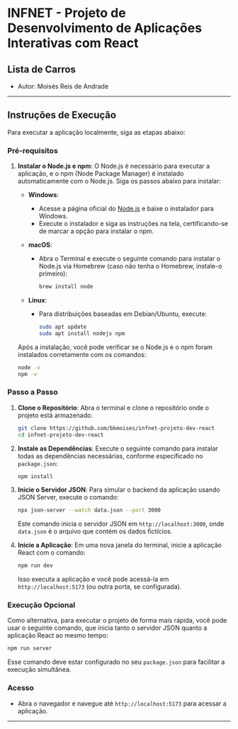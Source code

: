 # INFNET -  Projeto de Desenvolvimento de Aplicações Interativas com React

## Lista de Carros
- Autor: Moisés Reis de Andrade

---

## Instruções de Execução

Para executar a aplicação localmente, siga as etapas abaixo:

### Pré-requisitos

1. **Instalar o Node.js e npm**:
   O Node.js é necessário para executar a aplicação, e o npm (Node Package Manager) é instalado automaticamente com o Node.js. Siga os passos abaixo para instalar:

   - **Windows**:
     - Acesse a página oficial do [Node.js](https://nodejs.org/) e baixe o instalador para Windows.
     - Execute o instalador e siga as instruções na tela, certificando-se de marcar a opção para instalar o npm.

   - **macOS**:
     - Abra o Terminal e execute o seguinte comando para instalar o Node.js via Homebrew (caso não tenha o Homebrew, instale-o primeiro):
       ```bash
       brew install node
       ```

   - **Linux**:
     - Para distribuições baseadas em Debian/Ubuntu, execute:
       ```bash
       sudo apt update
       sudo apt install nodejs npm
       ```

   Após a instalação, você pode verificar se o Node.js e o npm foram instalados corretamente com os comandos:
   ```bash
   node -v
   npm -v
   ```

### Passo a Passo

1. **Clone o Repositório**:
   Abra o terminal e clone o repositório onde o projeto está armazenado:
   ```bash
   git clone https://github.com/bkmoises/infnet-projeto-dev-react
   cd infnet-projeto-dev-react
   ```

2. **Instale as Dependências**:
   Execute o seguinte comando para instalar todas as dependências necessárias, conforme especificado no `package.json`:
   ```bash
   npm install
   ```

3. **Inicie o Servidor JSON**:
   Para simular o backend da aplicação usando JSON Server, execute o comando:
   ```bash
   npx json-server --watch data.json --port 3000
   ```
   Este comando inicia o servidor JSON em `http://localhost:3000`, onde `data.json` é o arquivo que contém os dados fictícios.

4. **Inicie a Aplicação**:
   Em uma nova janela do terminal, inicie a aplicação React com o comando:
   ```bash
   npm run dev
   ```
   Isso executa a aplicação e você pode acessá-la em `http://localhost:5173` (ou outra porta, se configurada).

### Execução Opcional
Como alternativa, para executar o projeto de forma mais rápida, você pode usar o seguinte comando, que inicia tanto o servidor JSON quanto a aplicação React ao mesmo tempo:
```bash
npm run server
```
Esse comando deve estar configurado no seu `package.json` para facilitar a execução simultânea.

### Acesso
- Abra o navegador e navegue até `http://localhost:5173` para acessar a aplicação.

---
